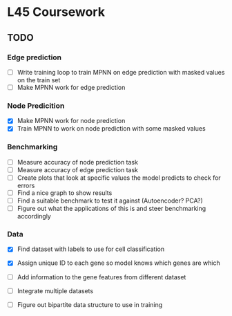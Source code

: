 # L45 Coursework

## TODO
### Edge prediction
- [ ] Write training loop to train MPNN on edge prediction with masked values on the train set
- [ ] Make MPNN work for edge prediction
### Node Predicition
- [X] Make MPNN work for node prediction
- [X] Train MPNN to work on node prediction with some masked values
### Benchmarking
- [ ] Measure accuracy of node prediction task
- [ ] Measure accuracy of edge prediction task
- [ ] Create plots that look at specific values the model predicts to check for errors
- [ ] Find a nice graph to show results
- [ ] Find a suitable benchmark to test it against (Autoencoder? PCA?)
- [ ] Figure out what the applications of this is and steer benchmarking accordingly
### Data
- [X] Find dataset with labels to use for cell classification
- [X] Assign unique ID to each gene so model knows which genes are which
- [ ] Add information to the gene features from different dataset
- [ ] Integrate multiple datasets

- [ ] Figure out bipartite data structure to use in training
